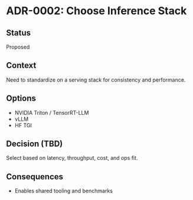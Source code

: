 # ADR-0002: Choose Inference Stack
## Status
Proposed

## Context
Need to standardize on a serving stack for consistency and performance.

## Options
- NVIDIA Triton / TensorRT-LLM
- vLLM
- HF TGI

## Decision (TBD)
Select based on latency, throughput, cost, and ops fit.

## Consequences
- Enables shared tooling and benchmarks
